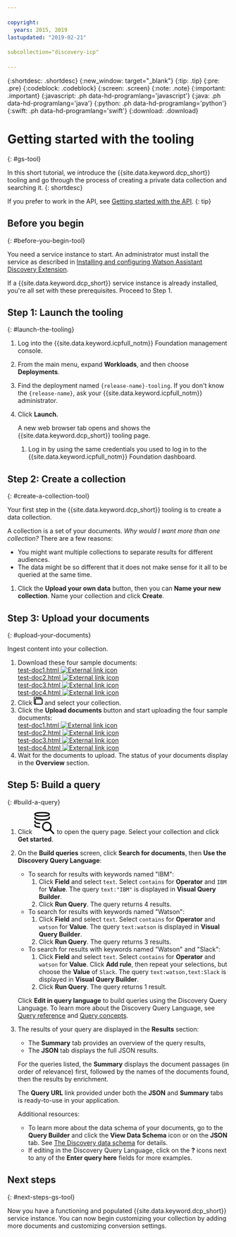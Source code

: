 ```yaml
---

copyright:
  years: 2015, 2019
lastupdated: "2019-02-21"

subcollection="discovery-icp"

---
```


{:shortdesc: .shortdesc}
{:new_window: target="_blank"}
{:tip: .tip}
{:pre: .pre}
{:codeblock: .codeblock}
{:screen: .screen}
{:note: .note}
{:important: .important}
{:javascript: .ph data-hd-programlang='javascript'}
{:java: .ph data-hd-programlang='java'}
{:python: .ph data-hd-programlang='python'}
{:swift: .ph data-hd-programlang='swift'}
{:download: .download}

# Getting started with the tooling
{: #gs-tool}

In this short tutorial, we introduce the {{site.data.keyword.dcp_short}} tooling and go through the process of creating a private data collection and searching it.
{: shortdesc}

If you prefer to work in the API, see [Getting started with the API](/docs/services/discovery-icp?topic=discovery-icp-gs-api).
{: tip}

## Before you begin
{: #before-you-begin-tool}

You need a service instance to start. An administrator must install the service as described in [Installing and configuring Watson Assistant Discovery Extension](/docs/services/discovery-icp?topic=discovery-icp-install).

<!-- Remove the text marked `download` after there's no g-s tab in the catalog dashboard -->

If a {{site.data.keyword.dcp_short}} service instance is already installed, you're all set with these prerequisites. Proceed to Step 1.

## Step 1: Launch the tooling
{: #launch-the-tooling}

  1. Log into the {{site.data.keyword.icpfull_notm}} Foundation management console.
  
  1. From the main menu, expand **Workloads**, and then choose **Deployments**.
  
  1. Find the deployment named `{release-name}-tooling`. If you don't know the `{release-name}`, ask your {{site.data.keyword.icpfull_notm}} administrator.
  
  1. Click **Launch.**
  
     A new web browser tab opens and shows the {{site.data.keyword.dcp_short}} tooling page.
     
     1. Log in by using the same credentials you used to log in to the {{site.data.keyword.icpfull_notm}} Foundation dashboard. 

## Step 2: Create a collection
{: #create-a-collection-tool}

Your first step in the {{site.data.keyword.dcp_short}} tooling is to create a data collection.

A collection is a set of your documents. *Why would I want more than one collection?* There are a few reasons:

- You might want multiple collections to separate results for different audiences.
- The data might be so different that it does not make sense for it all to be queried at the same time.

1. Click the **Upload your own data** button, then you can **Name your new collection**. Name your collection and click **Create**.

## Step 3: Upload your documents
{: #upload-your-documents}

Ingest content into your collection.

1. Download these four sample documents:<br />
<a target="_blank" href="https://watson-developer-cloud.github.io/doc-tutorial-downloads/discovery/test-doc1.html" download>test-doc1.html <img src="../../icons/launch-glyph.svg" alt="External link icon" title="External link icon" class="style-scope doc-content"></a><br />
<a target="_blank" href="https://watson-developer-cloud.github.io/doc-tutorial-downloads/discovery/test-doc2.html" download>test-doc2.html <img src="../../icons/launch-glyph.svg" alt="External link icon" title="External link icon" class="style-scope doc-content"></a><br />
<a target="_blank" href="https://watson-developer-cloud.github.io/doc-tutorial-downloads/discovery/test-doc3.html" download>test-doc3.html <img src="../../icons/launch-glyph.svg" alt="External link icon" title="External link icon" class="style-scope doc-content"></a><br />
<a target="_blank" href="https://watson-developer-cloud.github.io/doc-tutorial-downloads/discovery/test-doc4.html" download>test-doc4.html <img src="../../icons/launch-glyph.svg" alt="External link icon" title="External link icon" class="style-scope doc-content"></a>
1.  Click ![File icon](images/icon_yourData.png)<!-- {width="20" height="20" style="padding-left:5px;padding-right:5px;"} --> and select your collection.
1.  Click the **Upload documents** button and start uploading the four sample documents: <br />
<a target="_blank" href="https://watson-developer-cloud.github.io/doc-tutorial-downloads/discovery/test-doc1.html" download>test-doc1.html <img src="../../icons/launch-glyph.svg" alt="External link icon" title="External link icon" class="style-scope doc-content"></a><br />
<a target="_blank" href="https://watson-developer-cloud.github.io/doc-tutorial-downloads/discovery/test-doc2.html" download>test-doc2.html <img src="../../icons/launch-glyph.svg" alt="External link icon" title="External link icon" class="style-scope doc-content"></a><br />
<a target="_blank" href="https://watson-developer-cloud.github.io/doc-tutorial-downloads/discovery/test-doc3.html" download>test-doc3.html <img src="../../icons/launch-glyph.svg" alt="External link icon" title="External link icon" class="style-scope doc-content"></a><br />
<a target="_blank" href="https://watson-developer-cloud.github.io/doc-tutorial-downloads/discovery/test-doc4.html" download>test-doc4.html <img src="../../icons/launch-glyph.svg" alt="External link icon" title="External link icon" class="style-scope doc-content"></a>
1.  Wait for the documents to upload. The status of your documents display in the **Overview** section.

## Step 5: Build a query
{: #build-a-query}

1.  Click ![Query icon](images/search_icon.svg)<!-- {width="20" height="20" style="padding-left:5px;padding-right:5px;"} --> to open the query page. Select your collection and click **Get started**.
1.  On the **Build queries** screen, click **Search for documents**, then **Use the Discovery Query Language**:
    - To search for results with keywords named "IBM":
        1.  Click **Field** and select `text`. Select `contains` for **Operator** and `IBM` for **Value**. The query `text:"IBM"` is displayed in **Visual Query Builder**.
        1.  Click **Run Query**. The query returns 4 results.
    - To search for results with keywords named "Watson":
        1.  Click **Field** and select `text`. Select `contains` for  **Operator** and `watson` for **Value**. The query `text:watson` is displayed in **Visual Query Builder**.
        1.  Click **Run Query**. The query returns 3 results.
    - To search for results with keywords named "Watson" and "Slack":
        1.  Click **Field** and select `text`. Select `contains` for **Operator** and `watson` for **Value**. Click **Add rule**, then repeat your selections, but choose the **Value** of `Slack`. The query `text:watson,text:Slack` is displayed in **Visual Query Builder**.
        1.  Click **Run Query**. The query returns 1 result.

    Click **Edit in query language** to build queries using the Discovery Query Language. To learn more about the Discovery Query Language, see [Query reference](/docs/services/discovery-icp?topic=discovery-icp-query-ref) and [Query concepts](/docs/services/discovery-icp?topic=discovery-icp-query-concepts).
1.  The results of your query are displayed in the **Results** section:
    - The **Summary** tab provides an overview of the query results,
    - The **JSON** tab displays the full JSON results.

    For the queries listed, the **Summary**  displays the document passages (in order of relevance) first, followed by the names of the documents found, then the results by enrichment.

    The **Query URL** link provided under both the **JSON** and **Summary** tabs is ready-to-use in your application.

    Additional resources:
    - To learn more about the data schema of your documents, go to the **Query Builder** and click the **View Data Schema** icon or on the **JSON** tab. See [The Discovery data schema](/docs/services/discovery-icp?topic=discovery-icp-query-concepts#discovery-schema) for details.
    - If editing in the Discovery Query Language, click on the **?** icons next to any of the **Enter query here** fields for more examples.

## Next steps
{: #next-steps-gs-tool}

Now you have a functioning and populated {{site.data.keyword.dcp_short}} service instance. You can now begin customizing your collection by adding more documents and customizing conversion settings.
